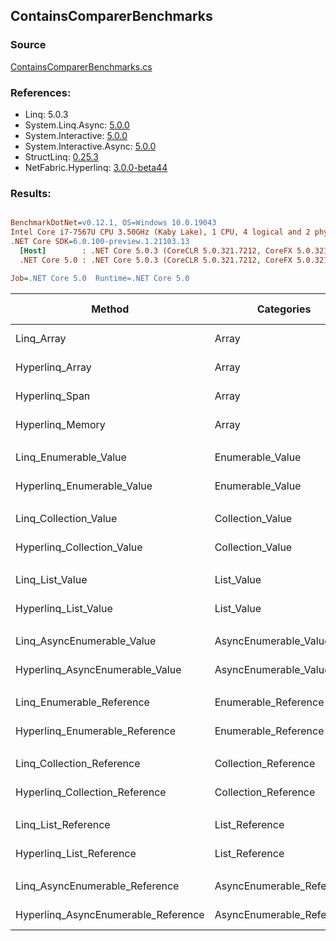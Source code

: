 ﻿## ContainsComparerBenchmarks

### Source
[ContainsComparerBenchmarks.cs](../NetFabric.Hyperlinq.Benchmarks/Benchmarks/ContainsComparerBenchmarks.cs)

### References:
- Linq: 5.0.3
- System.Linq.Async: [5.0.0](https://www.nuget.org/packages/System.Linq.Async/5.0.0)
- System.Interactive: [5.0.0](https://www.nuget.org/packages/System.Interactive/5.0.0)
- System.Interactive.Async: [5.0.0](https://www.nuget.org/packages/System.Interactive.Async/5.0.0)
- StructLinq: [0.25.3](https://www.nuget.org/packages/StructLinq/0.25.3)
- NetFabric.Hyperlinq: [3.0.0-beta44](https://www.nuget.org/packages/NetFabric.Hyperlinq/3.0.0-beta44)

### Results:
``` ini

BenchmarkDotNet=v0.12.1, OS=Windows 10.0.19043
Intel Core i7-7567U CPU 3.50GHz (Kaby Lake), 1 CPU, 4 logical and 2 physical cores
.NET Core SDK=6.0.100-preview.1.21103.13
  [Host]        : .NET Core 5.0.3 (CoreCLR 5.0.321.7212, CoreFX 5.0.321.7212), X64 RyuJIT
  .NET Core 5.0 : .NET Core 5.0.3 (CoreCLR 5.0.321.7212, CoreFX 5.0.321.7212), X64 RyuJIT

Job=.NET Core 5.0  Runtime=.NET Core 5.0  

```
|                              Method |                Categories | Count |       Mean |    Error |   StdDev | Ratio | RatioSD |  Gen 0 | Gen 1 | Gen 2 | Allocated |
|------------------------------------ |-------------------------- |------ |-----------:|---------:|---------:|------:|--------:|-------:|------:|------:|----------:|
|                          Linq_Array |                     Array |   100 |   648.5 ns | 10.52 ns |  8.79 ns |  1.00 |    0.00 | 0.0153 |     - |     - |      32 B |
|                     Hyperlinq_Array |                     Array |   100 |   231.0 ns |  4.07 ns |  3.40 ns |  0.36 |    0.01 |      - |     - |     - |         - |
|                      Hyperlinq_Span |                     Array |   100 |   204.5 ns |  3.89 ns |  4.92 ns |  0.32 |    0.01 |      - |     - |     - |         - |
|                    Hyperlinq_Memory |                     Array |   100 |   230.1 ns |  0.75 ns |  0.63 ns |  0.35 |    0.00 |      - |     - |     - |         - |
|                                     |                           |       |            |          |          |       |         |        |       |       |           |
|               Linq_Enumerable_Value |          Enumerable_Value |   100 |   824.5 ns |  2.87 ns |  2.69 ns |  1.00 |    0.00 | 0.0153 |     - |     - |      32 B |
|          Hyperlinq_Enumerable_Value |          Enumerable_Value |   100 |   237.0 ns |  0.77 ns |  0.72 ns |  0.29 |    0.00 |      - |     - |     - |         - |
|                                     |                           |       |            |          |          |       |         |        |       |       |           |
|               Linq_Collection_Value |          Collection_Value |   100 |   826.1 ns |  3.56 ns |  3.33 ns |  1.00 |    0.00 | 0.0153 |     - |     - |      32 B |
|          Hyperlinq_Collection_Value |          Collection_Value |   100 |   340.9 ns |  1.55 ns |  1.45 ns |  0.41 |    0.00 |      - |     - |     - |         - |
|                                     |                           |       |            |          |          |       |         |        |       |       |           |
|                     Linq_List_Value |                List_Value |   100 |   808.2 ns |  2.97 ns |  2.63 ns |  1.00 |    0.00 | 0.0153 |     - |     - |      32 B |
|                Hyperlinq_List_Value |                List_Value |   100 |   645.3 ns |  3.35 ns |  3.13 ns |  0.80 |    0.00 |      - |     - |     - |         - |
|                                     |                           |       |            |          |          |       |         |        |       |       |           |
|          Linq_AsyncEnumerable_Value |     AsyncEnumerable_Value |   100 | 2,211.9 ns |  6.18 ns |  5.78 ns |  1.00 |    0.00 | 0.0191 |     - |     - |      40 B |
|     Hyperlinq_AsyncEnumerable_Value |     AsyncEnumerable_Value |   100 | 1,399.7 ns |  3.02 ns |  2.82 ns |  0.63 |    0.00 | 0.0191 |     - |     - |      40 B |
|                                     |                           |       |            |          |          |       |         |        |       |       |           |
|           Linq_Enumerable_Reference |      Enumerable_Reference |   100 |   582.1 ns |  2.66 ns |  2.36 ns |  1.00 |    0.00 | 0.0153 |     - |     - |      32 B |
|      Hyperlinq_Enumerable_Reference |      Enumerable_Reference |   100 |   599.4 ns | 10.28 ns | 11.42 ns |  1.03 |    0.02 | 0.0153 |     - |     - |      32 B |
|                                     |                           |       |            |          |          |       |         |        |       |       |           |
|           Linq_Collection_Reference |      Collection_Reference |   100 |   583.2 ns |  2.40 ns |  1.87 ns |  1.00 |    0.00 | 0.0153 |     - |     - |      32 B |
|      Hyperlinq_Collection_Reference |      Collection_Reference |   100 |   605.3 ns |  2.54 ns |  2.12 ns |  1.04 |    0.01 | 0.0153 |     - |     - |      32 B |
|                                     |                           |       |            |          |          |       |         |        |       |       |           |
|                 Linq_List_Reference |            List_Reference |   100 |   583.5 ns |  1.34 ns |  1.25 ns |  1.00 |    0.00 | 0.0153 |     - |     - |      32 B |
|            Hyperlinq_List_Reference |            List_Reference |   100 |   678.4 ns |  1.51 ns |  1.26 ns |  1.16 |    0.00 |      - |     - |     - |         - |
|                                     |                           |       |            |          |          |       |         |        |       |       |           |
|      Linq_AsyncEnumerable_Reference | AsyncEnumerable_Reference |   100 | 2,079.9 ns |  9.01 ns |  8.43 ns |  1.00 |    0.00 | 0.0191 |     - |     - |      40 B |
| Hyperlinq_AsyncEnumerable_Reference | AsyncEnumerable_Reference |   100 | 2,114.5 ns | 10.05 ns |  9.40 ns |  1.02 |    0.01 | 0.0305 |     - |     - |      64 B |
